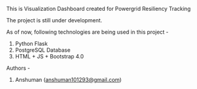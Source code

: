 <!--
Copyright © Prof. Anurag Srivastava, Gowtham Kandaperumal, Linli Jia, and Dr. Sanjeev Pannala.
No image or information should be reproduced, transmitted, or copied without the prior agreement with Prof. Srivastava.
-->

This is Visualization Dashboard created for Powergrid Resiliency Tracking

The project is still under development. 

As of now, following technologies are being used in this project - 
1. Python Flask 
2. PostgreSQL Database
3. HTML + JS + Bootstrap 4.0

Authors - 
1. Anshuman (anshuman101293@gmail.com)
